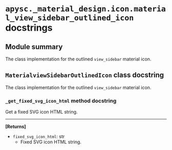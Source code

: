 # `apysc._material_design.icon.material_view_sidebar_outlined_icon` docstrings

## Module summary

The class implementation for the outlined `view_sidebar` material icon.

## `MaterialviewSidebarOutlinedIcon` class docstring

The class implementation for the outlined `view_sidebar` material icon.

### `_get_fixed_svg_icon_html` method docstring

Get a fixed SVG icon HTML string.<hr>

**[Returns]**

- `fixed_svg_icon_html`: str
  - Fixed SVG icon HTML string.